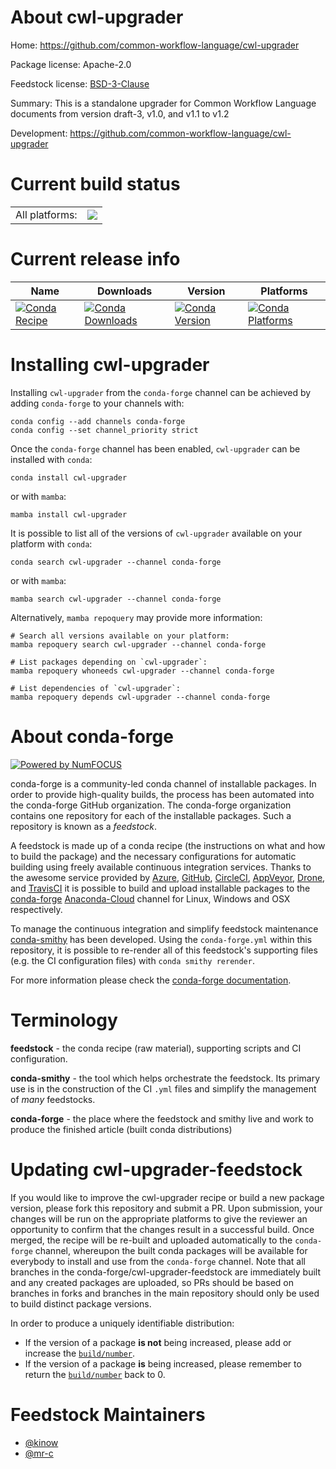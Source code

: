 About cwl-upgrader
==================

Home: https://github.com/common-workflow-language/cwl-upgrader

Package license: Apache-2.0

Feedstock license: [BSD-3-Clause](https://github.com/conda-forge/cwl-upgrader-feedstock/blob/main/LICENSE.txt)

Summary: This is a standalone upgrader for Common Workflow Language documents from version draft-3, v1.0, and v1.1 to v1.2

Development: https://github.com/common-workflow-language/cwl-upgrader

Current build status
====================


<table><tr><td>All platforms:</td>
    <td>
      <a href="https://dev.azure.com/conda-forge/feedstock-builds/_build/latest?definitionId=17250&branchName=main">
        <img src="https://dev.azure.com/conda-forge/feedstock-builds/_apis/build/status/cwl-upgrader-feedstock?branchName=main">
      </a>
    </td>
  </tr>
</table>

Current release info
====================

| Name | Downloads | Version | Platforms |
| --- | --- | --- | --- |
| [![Conda Recipe](https://img.shields.io/badge/recipe-cwl--upgrader-green.svg)](https://anaconda.org/conda-forge/cwl-upgrader) | [![Conda Downloads](https://img.shields.io/conda/dn/conda-forge/cwl-upgrader.svg)](https://anaconda.org/conda-forge/cwl-upgrader) | [![Conda Version](https://img.shields.io/conda/vn/conda-forge/cwl-upgrader.svg)](https://anaconda.org/conda-forge/cwl-upgrader) | [![Conda Platforms](https://img.shields.io/conda/pn/conda-forge/cwl-upgrader.svg)](https://anaconda.org/conda-forge/cwl-upgrader) |

Installing cwl-upgrader
=======================

Installing `cwl-upgrader` from the `conda-forge` channel can be achieved by adding `conda-forge` to your channels with:

```
conda config --add channels conda-forge
conda config --set channel_priority strict
```

Once the `conda-forge` channel has been enabled, `cwl-upgrader` can be installed with `conda`:

```
conda install cwl-upgrader
```

or with `mamba`:

```
mamba install cwl-upgrader
```

It is possible to list all of the versions of `cwl-upgrader` available on your platform with `conda`:

```
conda search cwl-upgrader --channel conda-forge
```

or with `mamba`:

```
mamba search cwl-upgrader --channel conda-forge
```

Alternatively, `mamba repoquery` may provide more information:

```
# Search all versions available on your platform:
mamba repoquery search cwl-upgrader --channel conda-forge

# List packages depending on `cwl-upgrader`:
mamba repoquery whoneeds cwl-upgrader --channel conda-forge

# List dependencies of `cwl-upgrader`:
mamba repoquery depends cwl-upgrader --channel conda-forge
```


About conda-forge
=================

[![Powered by
NumFOCUS](https://img.shields.io/badge/powered%20by-NumFOCUS-orange.svg?style=flat&colorA=E1523D&colorB=007D8A)](https://numfocus.org)

conda-forge is a community-led conda channel of installable packages.
In order to provide high-quality builds, the process has been automated into the
conda-forge GitHub organization. The conda-forge organization contains one repository
for each of the installable packages. Such a repository is known as a *feedstock*.

A feedstock is made up of a conda recipe (the instructions on what and how to build
the package) and the necessary configurations for automatic building using freely
available continuous integration services. Thanks to the awesome service provided by
[Azure](https://azure.microsoft.com/en-us/services/devops/), [GitHub](https://github.com/),
[CircleCI](https://circleci.com/), [AppVeyor](https://www.appveyor.com/),
[Drone](https://cloud.drone.io/welcome), and [TravisCI](https://travis-ci.com/)
it is possible to build and upload installable packages to the
[conda-forge](https://anaconda.org/conda-forge) [Anaconda-Cloud](https://anaconda.org/)
channel for Linux, Windows and OSX respectively.

To manage the continuous integration and simplify feedstock maintenance
[conda-smithy](https://github.com/conda-forge/conda-smithy) has been developed.
Using the ``conda-forge.yml`` within this repository, it is possible to re-render all of
this feedstock's supporting files (e.g. the CI configuration files) with ``conda smithy rerender``.

For more information please check the [conda-forge documentation](https://conda-forge.org/docs/).

Terminology
===========

**feedstock** - the conda recipe (raw material), supporting scripts and CI configuration.

**conda-smithy** - the tool which helps orchestrate the feedstock.
                   Its primary use is in the construction of the CI ``.yml`` files
                   and simplify the management of *many* feedstocks.

**conda-forge** - the place where the feedstock and smithy live and work to
                  produce the finished article (built conda distributions)


Updating cwl-upgrader-feedstock
===============================

If you would like to improve the cwl-upgrader recipe or build a new
package version, please fork this repository and submit a PR. Upon submission,
your changes will be run on the appropriate platforms to give the reviewer an
opportunity to confirm that the changes result in a successful build. Once
merged, the recipe will be re-built and uploaded automatically to the
`conda-forge` channel, whereupon the built conda packages will be available for
everybody to install and use from the `conda-forge` channel.
Note that all branches in the conda-forge/cwl-upgrader-feedstock are
immediately built and any created packages are uploaded, so PRs should be based
on branches in forks and branches in the main repository should only be used to
build distinct package versions.

In order to produce a uniquely identifiable distribution:
 * If the version of a package **is not** being increased, please add or increase
   the [``build/number``](https://docs.conda.io/projects/conda-build/en/latest/resources/define-metadata.html#build-number-and-string).
 * If the version of a package **is** being increased, please remember to return
   the [``build/number``](https://docs.conda.io/projects/conda-build/en/latest/resources/define-metadata.html#build-number-and-string)
   back to 0.

Feedstock Maintainers
=====================

* [@kinow](https://github.com/kinow/)
* [@mr-c](https://github.com/mr-c/)

